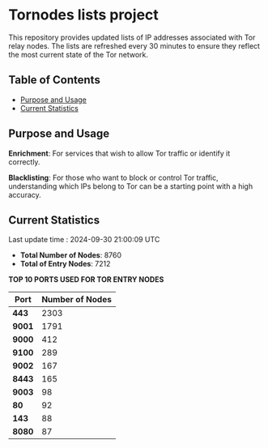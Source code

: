 # Tornodes lists project

This repository provides updated lists of IP addresses associated with Tor relay nodes. The lists are refreshed every 30 minutes to ensure they reflect the most current state of the Tor network.

## Table of Contents

- [Purpose and Usage](#purpose-and-usage)
- [Current Statistics](#current-statistics)


## Purpose and Usage

**Enrichment**: For services that wish to allow Tor traffic or identify it correctly.

**Blacklisting**: For those who want to block or control Tor traffic, understanding which IPs belong to Tor can be a starting point with a high accuracy.

## Current Statistics

Last update time : 2024-09-30 21:00:09 UTC

- **Total Number of Nodes**: 8760
- **Total of Entry Nodes**: 7212

**TOP 10 PORTS USED FOR TOR ENTRY NODES**

| **Port** | **Number of Nodes** |
|------|-----------------|
| **443**   | 2303  |
| **9001**   | 1791  |
| **9000**   | 412  |
| **9100**   | 289  |
| **9002**   | 167  |
| **8443**   | 165  |
| **9003**   | 98  |
| **80**   | 92  |
| **143**   | 88  |
| **8080**   | 87  |

